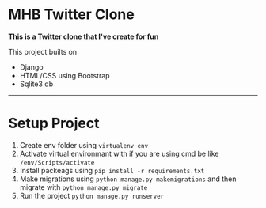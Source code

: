# MHB Twitter Clone

**This is a Twitter clone that I've create for fun**

 This project builts on 
 -  Django
 -  HTML/CSS using Bootstrap
 -  Sqlite3 db
_______________________________________________________

# Setup Project 
1.  Create env folder using `virtualenv env`
2.  Activate virtual environmant with if you are using cmd be like `/env/Scripts/activate`
3.  Install packeags using `pip install -r requirements.txt`
4.  Make migrations using  `python manage.py makemigrations` and then migrate with `python manage.py migrate`
5.  Run the project `python manage.py runserver`

